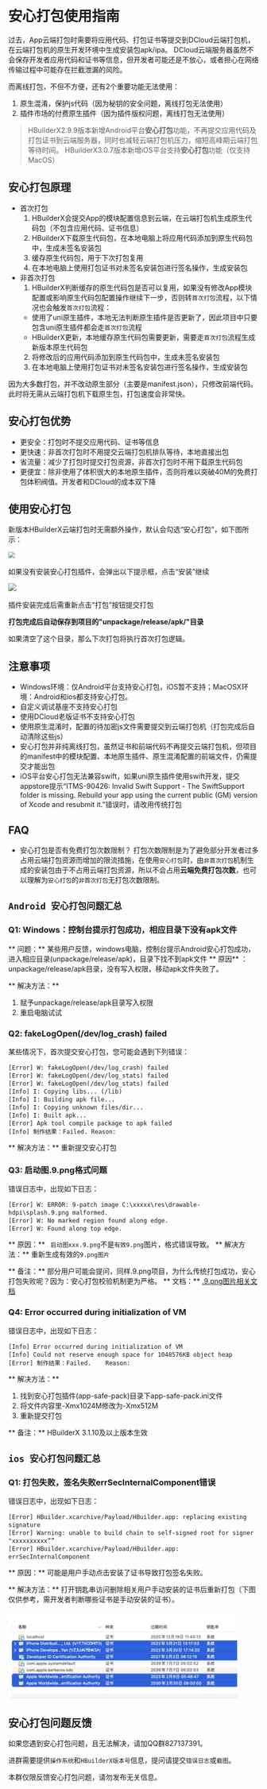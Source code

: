 # 安心打包使用指南

<!--
keyword: 安心打包
-->

过去，App云端打包时需要将应用代码、打包证书等提交到DCloud云端打包机，在云端打包机的原生开发环境中生成安装包apk/ipa。
DCloud云端服务器虽然不会保存开发者应用代码和证书等信息，但开发者可能还是不放心，或者担心在网络传输过程中可能存在拦截泄漏的风险。

而离线打包，不但不方便，还有2个重要功能无法使用：
1. 原生混淆，保护js代码（因为秘钥的安全问题，离线打包无法使用）
2. 插件市场的付费原生插件（因为插件版权问题，离线打包无法使用）

> HBuilderX2.9.9版本新增Android平台**安心打包**功能，不再提交应用代码及打包证书到云端服务器，同时也减轻云端打包机压力，缩短高峰期云端打包等待时间。
> HBuilderX3.0.7版本新增iOS平台支持**安心打包**功能（仅支持MacOS）


## 安心打包原理

- 首次打包
  1. HBuilderX会提交App的模块配置信息到云端，在云端打包机生成原生代码包（不包含应用代码、证书信息）
  2. HBuilderX下载原生代码包，在本地电脑上将应用代码添加到原生代码包中，生成未签名安装包
  3. 缓存原生代码包，用于下次打包复用
  4. 在本地电脑上使用打包证书对未签名安装包进行签名操作，生成安装包
- 非首次打包
  1. HBuilderX判断缓存的原生代码包是否可以复用，如果没有修改App模块配置或影响原生代码包配置操作继续下一步，否则转`首次打包`流程，以下情况也会触发`首次打包`流程：
    + 使用了uni原生插件，本地无法判断原生插件是否更新了，因此项目中只要包含uni原生插件都会走`首次打包`流程
    + HBuilderX更新，本地缓存原生代码包需要更新，需要走`首次打包`流程生成新版本原生代码包
  2. 将修改后的应用代码添加到原生代码包中，生成未签名安装包
  3. 在本地电脑上使用打包证书对未签名安装包进行签名操作，生成安装包

因为大多数打包，并不改动原生部分（主要是manifest.json），只修改前端代码。此时将无需从云端打包机下载原生包，打包速度会非常快。

## 安心打包优势

- 更安全：打包时不提交应用代码、证书等信息
- 更快速：非首次打包时不用提交云端打包机排队等待，本地直接出包
- 省流量：减少了打包时提交打包资源，非首次打包时不用下载原生代码包
- 更便宜：除非使用了体积很大的本地原生插件，否则将难以突破40M的免费打包体积阀值。开发者和DCloud的成本双下降

## 使用安心打包
新版本HBuilderX云端打包时无需额外操作，默认会勾选“安心打包”，如下图所示：

<img src="https://dcloud-img.oss-cn-hangzhou.aliyuncs.com/client/ask/pkg/sp.png" style="zoom: 80%;" /> 

如果没有安装安心打包插件，会弹出以下提示框，点击“安装”继续

![](https://dcloud-img.oss-cn-hangzhou.aliyuncs.com/client/ask/pkg/sp_plugin.png)

插件安装完成后需重新点击“打包”按钮提交打包

**打包完成后自动保存到项目的"unpackage/release/apk/"目录**

如果清空了这个目录，那么下次打包将执行首次打包逻辑。

## 注意事项
- Windows环境：仅Android平台支持安心打包，iOS暂不支持；MacOSX环境：Android和ios都支持安心打包。
- 自定义调试基座不支持安心打包
- 使用DCloud老版证书不支持安心打包
- 使用原生混淆时，配置的待加密js文件需要提交到云端打包机（打包完成后自动清除这些js）
- 安心打包并非纯离线打包，虽然证书和前端代码不再提交云端打包机，但项目的manifest中的模块配置、本地原生插件、原生混淆配置的前端文件，仍需提交才能出包
- iOS平台安心打包无法兼容swift，如果uni原生插件使用swift开发，提交appstore提示“ITMS-90426: Invalid Swift Support - The SwiftSupport folder is missing. Rebuild your app using the current public (GM) version of Xcode and resubmit it.”错误时，请改用传统打包

## FAQ
- 安心打包是否有免费打包次数限制？
  打包次数限制是为了避免部分开发者过多占用云端打包资源而增加的限流措施，在使用`安心打包`时，由`非首次打包`机制生成的安装包由于不占用云端打包资源，所以不会占用**云端免费打包次数**，也可以理解为`安心打包`的`非首次打包`无打包次数限制。


## `Android 安心打包问题汇总`

### Q1: Windows：控制台提示打包成功，相应目录下没有apk文件

** 问题：** 某些用户反馈，windows电脑，控制台提示Android安心打包成功，进入相应目录(unpackage/release/apk)，目录下找不到apk文件
** 原因** ：unpackage/release/apk目录，没有写入权限，移动apk文件失败了。

** 解决方法：** 
1. 赋予unpackage/release/apk目录写入权限
2. 重启电脑试试

### Q2: fakeLogOpen(/dev/log_crash) failed

某些情况下，首次提交安心打包，您可能会遇到下列错误：
```
[Error] W: fakeLogOpen(/dev/log_crash) failed
[Error] W: fakeLogOpen(/dev/log_stats) failed
[Error] W: fakeLogOpen(/dev/log_stats) failed
[Info] I: Copying libs... (/lib)
[Info] I: Building apk file...
[Info] I: Copying unknown files/dir...
[Info] I: Built apk...
[Error] Apk tool compile package to apk failed
[Info] 制作结果：Failed. Reason:
```

** 解决方法：** 重新提交安心打包

### Q3: 启动图.9.png格式问题

错误日志中，出现如下日志：
```
[Error] W: ERROR: 9-patch image C:\xxxxx\res\drawable-hdpi\splash.9.png malformed.
[Error] W: No marked region found along edge.
[Error] W: Found along top edge.
```

** 原因：**  ` 启动图xxx.9.png`不是`有效9.png`图片，格式错误导致。
** 解决方法：** 重新生成有效的`9.png图片`

** 备注：**  部分用户可能会提问，同样.9.png项目，为什么传统打包成功，安心打包失败呢？因为：安心打包校验机制更为严格。
** 文档：**  [.9.png图片相关文档](https://ask.dcloud.net.cn/article/35527)

### Q4: Error occurred during initialization of VM

错误日志中，出现如下日志：
```
[Info] Error occurred during initialization of VM
[Info] Could not reserve enough space for 1048576KB object heap
[Error] 制作结果：Failed.    Reason: 
```
** 解决方法：** 
1. 找到安心打包插件(app-safe-pack)目录下app-safe-pack.ini文件
2. 将文件内容里-Xmx1024M修改为-Xmx512M
3. 重新提交打包

** 备注：**  HBuilderX 3.1.10及以上版本生效

## `ios 安心打包问题汇总`

### Q1: 打包失败，签名失败errSecInternalComponent错误

错误日志中，出现如下日志：
```
[Error] HBuilder.xcarchive/Payload/HBuilder.app: replacing existing signature
[Error] Warning: unable to build chain to self-signed root for signer  "xxxxxxxxxx“”
[Error] HBuilder.xcarchive/Payload/HBuilder.app: errSecInternalComponent
```

** 原因：**  可能是用户手动点击安装了证书导致打包签名失败。

** 解决方法：** 打开钥匙串访问删除相关用户手动安装的证书后重新打包（下图仅供参考，需开发者判断哪些证书是手动安装的证书）。

<img src="/static/snapshots/tutorial/iossafepackcertinstall.jpeg" style="zoom: 45%;"/>



## 安心打包问题反馈

如果您遇到安心打包问题，且无法解决，请加QQ群827137391。

进群需要提供`操作系统`和`HBuilderX版本号`信息，提问请提交`错误日志`或`截图`。

本群仅限反馈安心打包问题，请勿发布无关信息。